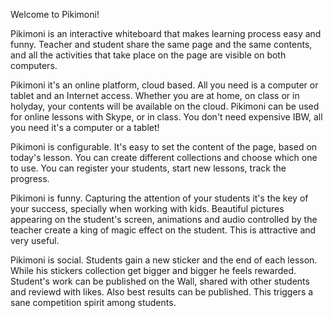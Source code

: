 Welcome to Pikimoni!

Pikimoni is an interactive whiteboard that makes learning process easy and funny. Teacher and student share the same page and the same contents, and all the activities that take place on the page are visible on both computers.

Pikimoni it's an online platform, cloud based. All you need is a computer or tablet and an Internet access. Whether you are at home, on class or in holyday, your contents will be available on the cloud. Pikimoni can be used for online lessons with Skype, or in class. You don't need expensive IBW, all you need it's a computer or a tablet!

Pikimoni is configurable. It's easy to set the content of the page, based on today's lesson. You can create different collections and choose which one to use. You can register your students, start new lessons, track the progress.

Pikimoni is funny. Capturing the attention of your students it's the key of your success, specially when working with kids. Beautiful pictures appearing on the student's screen, animations and audio controlled by the teacher create a king of magic effect on the student. This is attractive and very useful.

Pikimoni is social. Students gain a new sticker and the end of each lesson. While his stickers collection get bigger and bigger he feels rewarded. Student's work can be published on the Wall, shared with other students and reviewd with likes. Also best results can be published. This triggers a sane competition spirit among students.